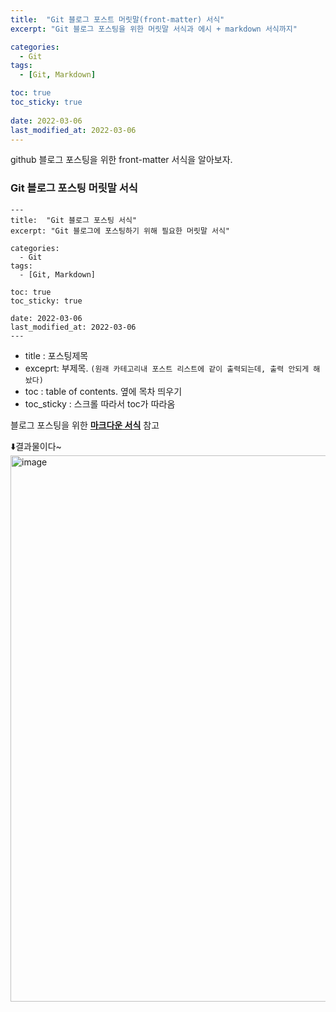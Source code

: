 ```yaml
---
title:  "Git 블로그 포스트 머릿말(front-matter) 서식"
excerpt: "Git 블로그 포스팅을 위한 머릿말 서식과 에시 + markdown 서식까지"

categories:
  - Git
tags:
  - [Git, Markdown]

toc: true
toc_sticky: true
 
date: 2022-03-06
last_modified_at: 2022-03-06
---
```



github 블로그 포스팅을 위한 front-matter 서식을 알아보자.

### Git 블로그 포스팅 머릿말 서식
```
---
title:  "Git 블로그 포스팅 서식"
excerpt: "Git 블로그에 포스팅하기 위해 필요한 머릿말 서식"

categories:
  - Git
tags:
  - [Git, Markdown]

toc: true
toc_sticky: true
 
date: 2022-03-06
last_modified_at: 2022-03-06
---
```

- title : 포스팅제목
- exceprt: 부제목. 
`(원래 카테고리내 포스트 리스트에 같이 출력되는데, 출력 안되게 해놨다)`
- toc : table of contents. 옆에 목차 띄우기
- toc_sticky : 스크롤 따라서 toc가 따라옴

 블로그 포스팅을 위한 [__마크다운 서식__](https://velog.io/@yuuuye/velog-%EB%A7%88%ED%81%AC%EB%8B%A4%EC%9A%B4MarkDown-%EC%9E%91%EC%84%B1%EB%B2%95) 참고

⬇️결과물이다~
<img width="874" alt="image" src="https://user-images.githubusercontent.com/48314521/156925818-9886ebbb-75b6-4cc3-9798-7631155d8d17.png">